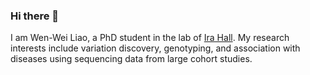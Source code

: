 ### Hi there 👋

I am Wen-Wei Liao, a PhD student in the lab of [Ira Hall](https://medicine.yale.edu/profile/ira_hall/). My research interests include variation discovery, genotyping, and association with diseases using sequencing data from large cohort studies.
<!--
**wwliao/wwliao** is a ✨ _special_ ✨ repository because its `README.md` (this file) appears on your GitHub profile.

Here are some ideas to get you started:

- 🔭 I’m currently working on ...
- 🌱 I’m currently learning ...
- 👯 I’m looking to collaborate on ...
- 🤔 I’m looking for help with ...
- 💬 Ask me about ...
- 📫 How to reach me: ...
- 😄 Pronouns: ...
- ⚡ Fun fact: ...
-->
